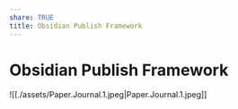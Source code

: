```yaml
---
share: TRUE
title: Obsidian Publish Framework
---
```

# Obsidian Publish Framework

![[./assets/Paper.Journal.1.jpeg|Paper.Journal.1.jpeg]]